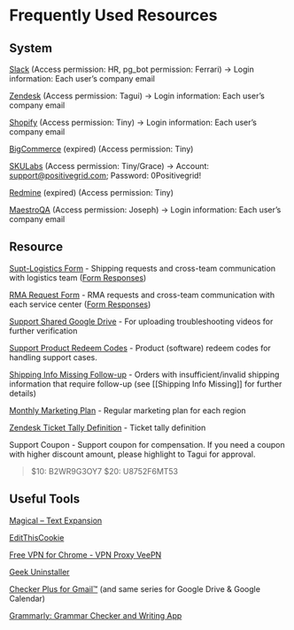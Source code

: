 # Frequently Used Resources

## System

[Slack](<[Positive Grid](https://app.slack.com/client/T0250SJH7/C350YM1EX)>) 
(Access permission: HR, pg_bot permission: Ferrari)
→ Login information: Each user’s company email

[Zendesk](<[https://help.positivegrid.com/access/unauthenticated](https://help.positivegrid.com/access/unauthenticated)>) 
(Access permission: Tagui)
→ Login information: Each user’s company email

[Shopify](<[https://accounts.shopify.com/lookup](https://accounts.shopify.com/lookup)>)
(Access permission: Tiny)
→ Login information: Each user’s company email

[BigCommerce](<[https://store-57nwrracec.mybigcommerce.com/manage/dashboard](https://store-57nwrracec.mybigcommerce.com/manage/dashboard)>) (expired)
(Access permission: Tiny)

[SKULabs](<[https://app.skulabs.com/](https://app.skulabs.com/)>)
(Access permission: Tiny/Grace)
→ Account: support@positivegrid.com; Password: 0Positivegrid!

[Redmine](<[https://lnvm.positivegrid.com/redmine/](https://lnvm.positivegrid.com/redmine/)>) (expired)
(Access permission: Tiny)

[MaestroQA](<[https://app.maestroqa.com/home](https://app.maestroqa.com/home)>) 
(Access permission: Joseph)
→ Login information: Each user’s company email


## Resource

[Supt-Logistics Form](https://docs.google.com/forms/d/e/1FAIpQLSdd0Hei0HZSqwf_bzUTIdutMvE_a_N2VGuOc5fta-jwun69PA/viewform?fbzx=4036418607483484801) - Shipping requests and cross-team communication with logistics team ([Form Responses](https://docs.google.com/spreadsheets/d/1Fy29NhrA1tZJXq3LkVxNPUamxsd1ddPnmv3llIYY2E4/edit?usp=sharing))
  
[RMA Request Form](https://docs.google.com/forms/d/e/1FAIpQLSf5GIKG13O87EsoMWnhCpnZyUxLOqDISNz81wRifBN53Fp7Xw/viewform) - RMA requests and cross-team communication with each service center ([Form Responses](https://drive.google.com/drive/folders/1fYeg8mAWoIm7QqNo04HF5kmb49IqBUpa?usp=sharing))

[Support Shared Google Drive](https://drive.google.com/drive/folders/14oUoqbzw1hQvaJukArynl0VCp0PNGLxO?usp=sharing) - For uploading troubleshooting videos for further verification

[Support Product Redeem Codes](https://docs.google.com/spreadsheets/d/1MX2LfbxxaTJaE2EqZcMHkTAXOrsXtN9OqQqJTY2nEss/edit?usp=sharing) - Product (software) redeem codes for handling support cases.

[Shipping Info Missing Follow-up](https://docs.google.com/spreadsheets/d/1JGEB4lF3NW7xdm78EnAu3EREmbbfI07jiRqdN3u9QWw/edit?usp=sharing) - Orders with insufficient/invalid shipping information that require follow-up (see [[Shipping Info Missing]] for further details)

[Monthly Marketing Plan](https://docs.google.com/spreadsheets/d/10xJZBQaCPnssXe-LCrpEmRkICh81fuhwkDBtlIaKmdY/edit?usp=sharing) - Regular marketing plan for each region 

[Zendesk Ticket Tally Definition](https://docs.google.com/spreadsheets/d/1Ni6QIAENBi3pP-Gg0AG61HMr7fkI1fJ0/edit?usp=sharing&ouid=106361199666703858702&rtpof=true&sd=true) - Ticket tally definition

Support Coupon - Support coupon for compensation. If you need a coupon with higher discount amount, please highlight to Tagui for approval.

> $10: B2WR9G3OY7
> $20: U8752F6MT53

## Useful Tools

[Magical – Text Expansion](https://chrome.google.com/webstore/detail/magical-%E2%80%93-text-expansion/iibninhmiggehlcdolcilmhacighjamp)

[EditThisCookie](https://chrome.google.com/webstore/detail/editthiscookie/fngmhnnpilhplaeedifhccceomclgfbg?hl=zh-TW)

[Free VPN for Chrome - VPN Proxy VeePN](https://chrome.google.com/webstore/detail/free-vpn-for-chrome-vpn-p/majdfhpaihoncoakbjgbdhglocklcgno?hl=zh-TW)

[Geek Uninstaller](https://geekuninstaller.com/)

[Checker Plus for Gmail™](https://chrome.google.com/webstore/detail/checker-plus-for-gmail/oeopbcgkkoapgobdbedcemjljbihmemj?hl=en) (and same series for Google Drive & Google Calendar)

[Grammarly: Grammar Checker and Writing App](https://chrome.google.com/webstore/detail/grammarly-grammar-checker/kbfnbcaeplbcioakkpcpgfkobkghlhen)